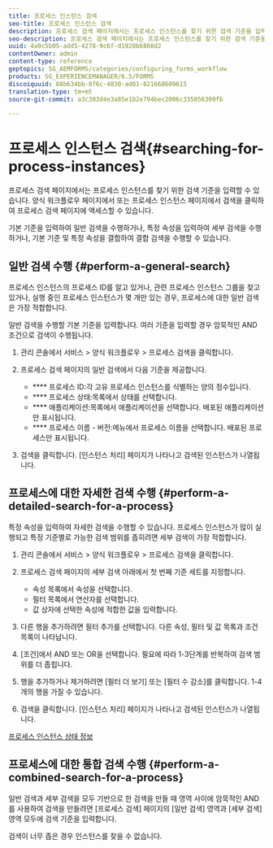 ```yaml
---
title: 프로세스 인스턴스 검색
seo-title: 프로세스 인스턴스 검색
description: 프로세스 검색 페이지에서는 프로세스 인스턴스를 찾기 위한 검색 기준을 입력할 수 있습니다.
seo-description: 프로세스 검색 페이지에서는 프로세스 인스턴스를 찾기 위한 검색 기준을 입력할 수 있습니다.
uuid: 4a9c5b05-add5-4278-9c6f-d1928b6860d2
contentOwner: admin
content-type: reference
geptopics: SG_AEMFORMS/categories/configuring_forms_workflow
products: SG_EXPERIENCEMANAGER/6.5/FORMS
discoiquuid: 88b634bb-8f6c-4830-ad01-821668609615
translation-type: tm+mt
source-git-commit: a3c303d4e3a85e1b2e794bec2006c335056309fb

---
```



# 프로세스 인스턴스 검색{#searching-for-process-instances}

프로세스 검색 페이지에서는 프로세스 인스턴스를 찾기 위한 검색 기준을 입력할 수 있습니다. 양식 워크플로우 페이지에서 또는 프로세스 인스턴스 페이지에서 검색을 클릭하여 프로세스 검색 페이지에 액세스할 수 있습니다.

기본 기준을 입력하여 일반 검색을 수행하거나, 특정 속성을 입력하여 세부 검색을 수행하거나, 기본 기준 및 특정 속성을 결합하여 결합 검색을 수행할 수 있습니다.

## 일반 검색 수행 {#perform-a-general-search}

프로세스 인스턴스의 프로세스 ID를 알고 있거나, 관련 프로세스 인스턴스 그룹을 찾고 있거나, 실행 중인 프로세스 인스턴스가 몇 개만 있는 경우, 프로세스에 대한 일반 검색은 가장 적합합니다.

일반 검색을 수행할 기본 기준을 입력합니다. 여러 기준을 입력할 경우 암묵적인 AND 조건으로 검색이 수행됩니다.

1. 관리 콘솔에서 서비스 > 양식 워크플로우 > 프로세스 검색을 클릭합니다.
1. 프로세스 검색 페이지의 일반 검색에서 다음 기준을 제공합니다.

   * **** 프로세스 ID:각 고유 프로세스 인스턴스를 식별하는 양의 정수입니다.
   * **** 프로세스 상태:목록에서 상태를 선택합니다.
   * **** 애플리케이션:목록에서 애플리케이션을 선택합니다. 배포된 애플리케이션만 표시됩니다.
   * **** 프로세스 이름 - 버전:메뉴에서 프로세스 이름을 선택합니다. 배포된 프로세스만 표시됩니다.

1. 검색을 클릭합니다. [인스턴스 처리] 페이지가 나타나고 검색된 인스턴스가 나열됩니다.

## 프로세스에 대한 자세한 검색 수행 {#perform-a-detailed-search-for-a-process}

특정 속성을 입력하여 자세한 검색을 수행할 수 있습니다. 프로세스 인스턴스가 많이 실행되고 특정 기준별로 가능한 검색 범위를 좁히려면 세부 검색이 가장 적합합니다.

1. 관리 콘솔에서 서비스 > 양식 워크플로우 > 프로세스 검색을 클릭합니다.
1. 프로세스 검색 페이지의 세부 검색 아래에서 첫 번째 기준 세트를 지정합니다.

   * 속성 목록에서 속성을 선택합니다.
   * 필터 목록에서 연산자를 선택합니다.
   * 값 상자에 선택한 속성에 적합한 값을 입력합니다.

1. 다른 행을 추가하려면 필터 추가를 선택합니다. 다른 속성, 필터 및 값 목록과 조건 목록이 나타납니다.
1. [조건]에서 AND 또는 OR을 선택합니다. 필요에 따라 1-3단계를 반복하여 검색 범위를 더 좁힙니다.
1. 행을 추가하거나 제거하려면 [필터 더 보기] 또는 [필터 수 감소]를 클릭합니다. 1-4개의 행을 가질 수 있습니다.
1. 검색을 클릭합니다. [인스턴스 처리] 페이지가 나타나고 검색된 인스턴스가 나열됩니다.

[프로세스 인스턴스 상태 정보](/help/forms/using/admin-help/processes.md#about-process-instance-statuses)

## 프로세스에 대한 통합 검색 수행 {#perform-a-combined-search-for-a-process}

일반 검색과 세부 검색을 모두 기반으로 한 검색을 만들 때 영역 사이에 암묵적인 AND를 사용하여 검색을 만들려면 [프로세스 검색] 페이지의 [일반 검색] 영역과 [세부 검색] 영역 모두에 검색 기준을 입력합니다.

검색이 너무 좁은 경우 인스턴스를 찾을 수 없습니다.
